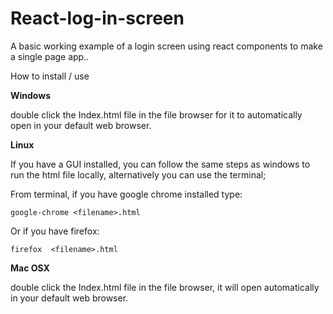 # React-log-in-screen

A basic working example of a login screen using react components to make a single page app..

How to install / use

**Windows**

double click the Index.html file in the file browser for it to automatically open in your default web browser.

**Linux**

If you have a GUI installed, you can follow the same steps as windows to run the html file locally, alternatively you can use the terminal;

From terminal, if you have google chrome installed type:

```google-chrome <filename>.html```

Or if you have firefox:

```firefox  <filename>.html```

**Mac OSX**

double click the Index.html file in the file browser, it will open automatically in your default web browser.
